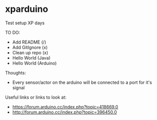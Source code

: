 # xparduino
Test setup XP days

TO DO:
 - Add README (/)
 - Add GitIgnore (x)
 - Clean up repo (x)
 - Hello World (Java)
 - Hello World (Arduino)

Thoughts:
- Every sensor/actor on the arduino will be connected to a port for it's signal

Useful links or links to look at:
- https://forum.arduino.cc/index.php?topic=418669.0
- http://forum.arduino.cc/index.php?topic=396450.0
